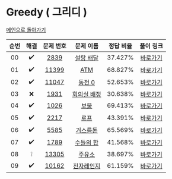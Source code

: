 # Greedy ( 그리디 )

[메인으로 돌아가기](https://github.com/hhcczz/baekjoon)


|          순번          |        해결         |        문제 번호         |        문제 이름         |         정답 비율          |        풀이 링크         |
| :-----: | :-----: | :-----: | :-----: | :-----: | :-----: |
| 00 |  :heavy_check_mark:  | <a href="https://www.acmicpc.net/problem/2839" target="_blank">2839</a> | <a href="https://www.acmicpc.net/problem/2839" target="_blank">설탕 배달</a> | 37.427% | <a href="ttps://github.com/hhcczz/BaekJoon/blob/main/Solution/Greedy/2839">바로가기</a> |
| 01 |  :heavy_check_mark:  | <a href="https://www.acmicpc.net/problem/11399" target="_blank">11399</a> | <a href="https://www.acmicpc.net/problem/11399" target="_blank">ATM</a> | 68.827% | <a href="ttps://github.com/hhcczz/BaekJoon/blob/main/Solution/Greedy/11399">바로가기</a> |
| 02 |  :heavy_check_mark:  | <a href="https://www.acmicpc.net/problem/11047" target="_blank">11047</a> | <a href="https://www.acmicpc.net/problem/11047" target="_blank">동전 0</a> | 52.653% | <a href="ttps://github.com/hhcczz/BaekJoon/blob/main/Solution/Greedy/11047">바로가기</a> |
| 03 |  :x:  | <a href="https://www.acmicpc.net/problem/1931" target="_blank">1931</a> | <a href="https://www.acmicpc.net/problem/1931" target="_blank">회의실 배정</a> | 30.638% | <a href="ttps://github.com/hhcczz/BaekJoon/blob/main/Solution/Greedy/1931">바로가기</a> |
| 04 |  :heavy_check_mark:  | <a href="https://www.acmicpc.net/problem/1026" target="_blank">1026</a> | <a href="https://www.acmicpc.net/problem/1026" target="_blank">보물</a> | 69.413% | <a href="ttps://github.com/hhcczz/BaekJoon/blob/main/Solution/Greedy/1025">바로가기</a> |
| 05 |  :heavy_check_mark:  | <a href="https://www.acmicpc.net/problem/2217" target="_blank">2217</a> | <a href="https://www.acmicpc.net/problem/2217" target="_blank">로프</a> | 43.391% | <a href="https://github.com/hhcczz/BaekJoon/blob/main/Solution/Greedy/2217">바로가기</a> |
| 06 |  :heavy_check_mark:  | <a href="https://www.acmicpc.net/problem/5585" target="_blank">5585</a> | <a href="https://www.acmicpc.net/problem/5585" target="_blank">거스름돈</a> | 65.569% | <a href="https://github.com/hhcczz/BaekJoon/blob/main/Solution/Greedy/5585">바로가기</a> |
| 07 |  :heavy_check_mark:  | <a href="https://www.acmicpc.net/problem/1789" target="_blank">1789</a> | <a href="https://www.acmicpc.net/problem/1789" target="_blank">수들의 합</a> | 41.568% | <a href="https://github.com/hhcczz/BaekJoon/blob/main/Solution/Greedy/1789">바로가기</a> |
| 08 |  :grey_exclamation:  | <a href="https://www.acmicpc.net/problem/13305" target="_blank">13305</a> | <a href="https://www.acmicpc.net/problem/13305" target="_blank">주유소</a> | 38.697% | <a href="https://github.com/hhcczz/BaekJoon/blob/main/Solution/Greedy/13305">바로가기</a> |
| 09 |  :heavy_check_mark:  | <a href="https://www.acmicpc.net/problem/10162" target="_blank">10162</a> | <a href="https://www.acmicpc.net/problem/10162" target="_blank">전자레인지</a> | 61.159% | <a href="https://github.com/hhcczz/BaekJoon/blob/main/Solution/Greedy/10162">바로가기</a> |
